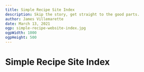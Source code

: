 ```yaml
---
title: Simple Recipe Site Index
description: Skip the story, get straight to the good parts.
author: James Villemarette
date: March 13, 2021
ogp: simple-recipe-website-index.jpg
ogpWidth: 1000
ogpHeight: 500
---
```


# Simple Recipe Site Index
